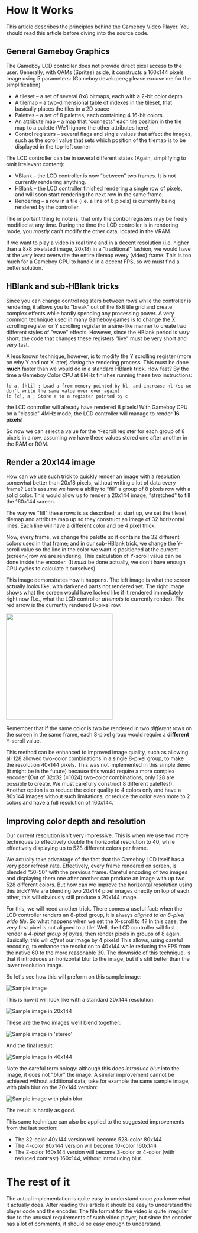 # How It Works
This article describes the principles behind the Gameboy Video Player. You should read this article before diving into the source code.

## General Gameboy Graphics
The Gameboy LCD controller does not provide direct pixel access to the user. Generally, with OAMs (Sprites) aside, it constructs a 160x144 pixels image using 5 parameters: (Gameboy developers; please excuse me for the simplification)

* A tileset – a set of several 8x8 bitmaps, each with a 2-bit color depth
* A tilemap – a two-dimensional table of indexes in the tileset, that basically places the tiles in a 2D space
* Palettes – a set of 8 palettes, each containing 4 16-bit colors
* An attribute map – a map that “connects” each tile position in the tile map to a palette (We'll ignore the other attributes here)
* Control registers – several flags and single values that affect the images, such as the scroll value that sets which position of the tilemap is to be displayed in the top-left corner

The LCD controller can be in several different states (Again, simplifying to omit irrelevant content):

* VBlank – the LCD controller is now “between” two frames. It is not currently rendering anything.
* HBlank – the LCD controller finished rendering a single row of pixels, and will soon start rendering the next row in the same frame.
* Rendering – a row in a tile (i.e. a line of 8 pixels) is currently being rendered by the controller.

The important thing to note is, that only the control registers may be freely modified at any time. During the time the LCD controller is in rendering mode, you *mostly* can't modify the other data, located in the VRAM.

If we want to play a video in real time and in a decent resolution (i.e. higher than a 8x8 pixelated image, 20x18) in a "traditional" fashion, we would have at the very least overwrite the entire tilemap every (video) frame. This is too much for a Gameboy CPU to handle in a decent FPS, so we must find a better solution.

## HBlank and sub-HBlank tricks
Since you can change control registers between rows while the controller is rendering, it allows you to "break" out of the 8x8 tile grid and create complex effects while hardly spending any processing power. A very common technique used in many Gameboy games is to change the X scrolling register or Y scrolling register in a sine-like manner to create two different styles of "wave" effects. However, since the HBlank period is *very* short, the code that changes these registers "live" must be very short and very fast.

A less known technique, however, is to modify the Y scrolling register (more on why Y and not X later) *during* the rendering process. This must be done **much** faster than we would do in a standard HBlank trick. How fast? By the time a Gameboy Color CPU at 8MHz finishes running these two instructions:

    ld a, [hli] ; Load a from memory pointed by hl, and increase hl (so we don't write the same value over over again)
    ld [c], a ; Store a to a register pointed by c
    
the LCD controller will already have rendered 8 pixels! With Gameboy CPU on a "classic" 4MHz mode, the LCD controller will manage to render **16 pixels**!

So now we can select a value for the Y-scroll register for each group of 8 pixels in a row, assuming we have these values stored one after another in the RAM or ROM.

## Render a 20x144 image

How can we use such trick to quickly render an image with a resolution somewhat better than 20x18 pixels, without writing a lot of data every frame? Let's assume we have a ability to “fill” a group of 8 pixels row with a solid color. This would allow us to render a 20x144 image, "stretched" to fill the 160x144 screen.

The way we "fill" these rows is as described; at start up, we set the tileset, tilemap and attribute map up so they construct an image of 32 horizontal lines. Each line will have a different color and be 4 pixel thick.

Now, every frame, we change the palette so it contains the 32 different colors used in that frame; and in our sub-HBlank trick, we change the Y-scroll value so the line in the color we want is positioned at the current (screen-)row we are rendering. This calculation of Y-scroll value can be done inside the encoder. (It *must* be done actually, we don't have enough CPU cycles to calculate it ourselves) 

This image demonstrates how it happens. The left image is what the screen actually looks like, with darkened parts not rendered yet. The right image shows what the screen would have looked like if it rendered immediately right now (I.e., what the LCD controller *attempts* to currently render). The red arrow is the currently rendered 8-pixel row.

<img src="doc_images/scroll_animation.gif?raw=true" style="image-rendering: pixelated; height:288px;" />

Remember that if the same color is two be rendered in two *different* rows on the screen in the same frame, each 8-pixel group would require a **different** Y-scroll value.

This method can be enhanced to improved image quality, such as allowing all 128 allowed two-color combinations in a single 8-pixel group, to make the resolution 40x144 pixels. This was not implemented in this simple demo (it might be in the future) because this would require a more complex encoder (Out of 32x32 (=1024) two-color combinations, only 128 are possible to create. We must carefully construct 8 different palettes!). Another option is to reduce the color quality to 4 colors only and have a 80x144 images without such limitations, or reduce the color even more to 2 colors and have a full resolution of 160x144.

## Improving color depth and resolution

Our current resolution isn't very impressive. This is when we use two more techniques to effectively double the horizontal resolution to 40, while effectively displaying up to 528 different colors per frame.

We actually take advantage of the fact that the Gameboy LCD itself has a very poor refresh rate. Effectively, every frame rendered on screen, is blended "50-50" with the previous frame. Careful encoding of two images and displaying them one after another can produce an image with up two 528 different colors. But how can we improve the horizontal resolution using this trick? We are blending two 20x144 pixel images directly on top of each other, this will obviously still produce a 20x144 image.

For this, we will need another trick. There comes a useful fact: when the LCD controller renders an 8-pixel group, it is always *aligned to an 8-pixel wide tile*. So what happens when we set the X-scroll to 4? In this case, the very first pixel is not aligned to a tile! Well, the LCD controller will first render a *4-pixel group of bytes*, then render pixels in groups of 8 again. Basically, this will *offset* our image by 4 pixels! This allows, using careful encoding, to enhance the resolution to 40x144 while reducing the FPS from the native 60 to the more reasonable 30. The downside of this technique, is that it introduces an horizontal blur to the image, but it's still better than the lower resolution image.

So let's see how this will preform on this sample image:

![Sample image](doc_images/sample.png?raw=true)

This is how it will look like with a standard 20x144 resolution:

![Sample image in 20x144](doc_images/sample_w20.png?raw=true)

These are the two images we'll blend together:

![Sample image in 'stereo'](doc_images/sample_stereo.png?raw=true)

And the final result:

![Sample image in 40x144](doc_images/sample_w40.png?raw=true)

Note the careful terminology: although this does *introduce blur* into the image, it does not "*blur*" the image. A similar improvement cannot be achieved without additional data; take for example the same sample image, with plain blur on the 20x144 version:

![Sample image with plain blur](doc_images/sample_blur.png?raw=true)

The result is hardly as good.

This same technique can also be applied to the suggested improvements from the last section: 

 * The 32-color 40x144 version will become 528-color 80x144
 * The 4-color 80x144 version will become 10-color 160x144
 * The 2-color 160x144 version will become 3-color or 4-color (with reduced contrast) 160x144, without introducing blur.
 
# The rest of it
 
The actual implementation is quite easy to understand once you know what it actually does. After reading this article it should be easy to understand the player code and the encoder. The file format for the video is quite irregular due to the unusual requirements of such video player, but since the encoder has a lot of comments, it should be easy enough to understand.